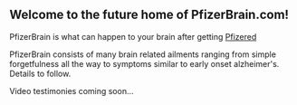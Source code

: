 ## Welcome to the future home of PfizerBrain.com!

PfizerBrain is what can happen to your brain after getting [Pfizered](https://pfizered.ca)

PfizerBrain consists of many brain related ailments ranging from simple forgetfulness all the way to symptoms similar to early onset alzheimer's.
Details to follow.

Video testimonies coming soon...



